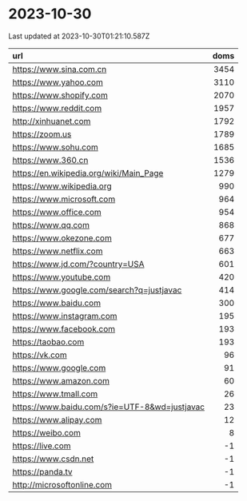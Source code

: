 # 2023-10-30

<!-- BEGIN -->
Last updated at 2023-10-30T01:21:10.587Z

url | doms
:- | -:
https://www.sina.com.cn | 3454
https://www.yahoo.com | 3110
https://www.shopify.com | 2070
https://www.reddit.com | 1957
http://xinhuanet.com | 1792
https://zoom.us | 1789
https://www.sohu.com | 1685
https://www.360.cn | 1536
https://en.wikipedia.org/wiki/Main_Page | 1279
https://www.wikipedia.org | 990
https://www.microsoft.com | 964
https://www.office.com | 954
https://www.qq.com | 868
https://www.okezone.com | 677
https://www.netflix.com | 663
https://www.jd.com/?country=USA | 601
https://www.youtube.com | 420
https://www.google.com/search?q=justjavac | 414
https://www.baidu.com | 300
https://www.instagram.com | 195
https://www.facebook.com | 193
https://taobao.com | 193
https://vk.com | 96
https://www.google.com | 91
https://www.amazon.com | 60
https://www.tmall.com | 26
https://www.baidu.com/s?ie=UTF-8&wd=justjavac | 23
https://www.alipay.com | 12
https://weibo.com | 8
https://live.com | -1
https://www.csdn.net | -1
https://panda.tv | -1
http://microsoftonline.com | -1
<!-- END -->
